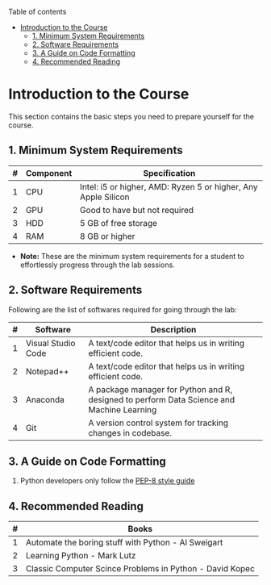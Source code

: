 Table of contents
- [Introduction to the Course](#introduction-to-the-course)
  - [1. Minimum System Requirements](#1-minimum-system-requirements)
  - [2. Software Requirements](#2-software-requirements)
  - [3. A Guide on Code Formatting](#3-a-guide-on-code-formatting)
  - [4. Recommended Reading](#4-recommended-reading)


# Introduction to the Course

This section contains the basic steps you need to prepare yourself for the course.

## 1. Minimum System Requirements

|#|Component|Specification|
|-|-|-|
|1|CPU|Intel: i5 or higher, AMD: Ryzen 5 or higher, Any Apple Silicon|
|2|GPU|Good to have but not required|
|3|HDD|5 GB of free storage|
|4|RAM|8 GB or higher|

- **Note:** These are the minimum system requirements for a student to effortlessly progress through the lab sessions.

## 2. Software Requirements

Following are the list of softwares required for going through the lab:

|#|Software|Description|
|-|-|-|
|1|Visual Studio Code|A text/code editor that helps us in writing efficient code.|
|2|Notepad++|A text/code editor that helps us in writing efficient code.|
|3|Anaconda|A package manager for Python and R, designed to perform Data Science and Machine Learning|
|4|Git|A version control system for tracking changes in codebase.|

## 3. A Guide on Code Formatting

1. Python developers only follow the [PEP-8 style guide](https://pep8.org/)

## 4. Recommended Reading

|#|Books|
|-|-|
|1|Automate the boring stuff with Python - Al Sweigart|
|2|Learning Python - Mark Lutz|
|3|Classic Computer Scince Problems in Python - David Kopec|